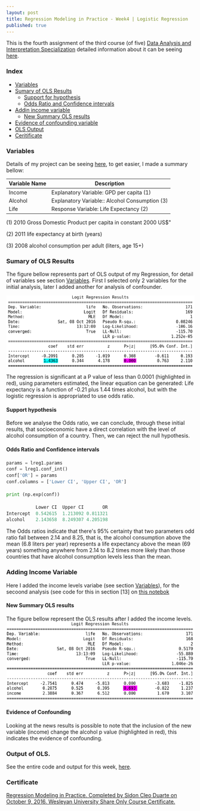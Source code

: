 ```yaml
---
layout: post
title: Regression Modeling in Practice - Week4 | Logistic Regression
published: true
---
```


This is the fourth assignment of the third course (of five)
[Data Analysis and Interpretation Specialization](https://www.coursera.org/specializations/data-analysis)
detailed information about it can be seeing [here](https://www.coursera.org/learn/regression-modeling-practice).

### Index
+ [Variables](#variables)
+ [Sumary of OLS Results](#summary)
  + [Support for hypothesis](#support)
  + [Odds Ratio and Confidence intervals](#odds)
+ [Addin income variable](#add1)
  + [ New Summary OLS results](#new)
+ [Evidence of confounding variable](#evidence)
+ [OLS Output](#output)  
+ [Ceritificate](https://www.coursera.org/account/accomplishments/certificate/EL67GXA7CXJ3)

### <a name = "variables"></a>Variables

Details of my project can be seeing
[here](https://sidon.github.io/data-visualization-week1/), to get easier, I made a summary bellow:

|Variable Name|Description|
|-------------|-----------|
|Income       |Explanatory Variable: GPD per capita (1)|
|Alcohol      |Explanatory Variable:: Alcohol Consumption (3)|
|Life         |Response Variable: Life Expectancy (2)|

(1) 2010 Gross Domestic Product per capita in constant 2000 US$"

(2) 2011 life expectancy at birth (years)

(3) 2008 alcohol consumption per adult (liters, age 15+)

### <a name = "summary"></a>Sumary of OLS Results
The figure bellow represents part of OLS output of my Regression, for detail of
variables see section [Variables](#variables).
First I selected only 2 variables for the initial analysis, later I added another for analysis of confounder.

![plot](/images/ols_bregressionw4.png)

The regression is significant at a P value of less than 0.0001 (highlighted in red), using parameters estimated,  the linear equation can be generated: Life expectancy is a function of -0.21 plus 1.44 times alcohol, but with the logistic regression is appropriated to use odds ratio.

#### <a name = "support"></a>Support hypothesis
Before we analyse the Odds ratio, we can conclude, through these initial results, that socioeconomic have a direct correlation with the level of alcohol consumption of a country. Then, we can reject the null hypothesis.

#### <a name = "odds"></a>Odds Ratio and Confidence intervals

```python
params = lreg1.params
conf = lreg1.conf_int()
conf['OR'] = params
conf.columns = ['Lower CI', 'Upper CI', 'OR']

print (np.exp(conf))

           Lower CI  Upper CI       OR
Intercept  0.542615  1.213092 0.811321
alcohol    2.143658  8.249307 4.205198
```

The Odds ratios indicate that there's 95% certainty that two parameters odd ratio fall between 2.14 and 8.25, that is, the alcohol consumption above the mean (6.8 liters per year) represents a life expectancy above the mean (69 years) something anywhere from 2.14 to 8.2 times more likely than those countries that have alcohol consumption levels less than the mean.

### <a name = "add1"></a>Adding Income Variable
Here I added the income levels variabe (see section [Variables](#variables)),
for the secoond analysis (see code for this in section [13] on [this notebok](https://github.com/Sidon/Sidon.github.io/blob/master/_posts/bregession-w3.ipynb)

#### <a name = "new"></a>New Summary OLS results
The figure bellow represent the OLS results after I added the income levels.
![plot](/images/ols_bregressionw4-2.png)

#### <a name = "evidence"></a>Evidence of Confounding
Looking at the news results is possible to note that the inclusion of the new variable (income) change the alcohol p value (highlighted in red), this indicates the evidence of confounding.

### <a name = "output"></a>Output of OLS.
See the entire code and output for this week,  [here](https://github.com/Sidon/Sidon.github.io/blob/master/_posts/bregession-w4.ipynb).

### <a name = "certificate"></a>Certificate
[Regression Modeling in Practice.
Completed by Sidon Cleo Duarte on October 9, 2016.
Wesleyan University
Share Only Course Certificate.](https://www.coursera.org/account/accomplishments/certificate/EL67GXA7CXJ3)
